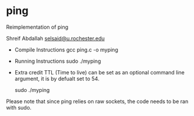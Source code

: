 # ping
Reimplementation of ping

Shreif Abdallah
<selsaid@u.rochester.edu>

- Compile Instructions 
    gcc ping.c -o myping

- Running Instructions
    sudo ./myping <host name or ip address>

- Extra credit 
    TTL (Time to live) can be set as an optional command line argument, it is by defualt set to 54.
    
    sudo ./myping <host name or ip address> <TTL>

Please note that since ping relies on raw sockets, the code needs to be ran with sudo. 
